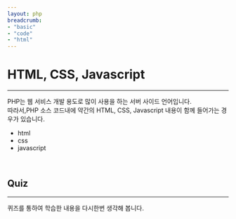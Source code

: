 ```yaml
---
layout: php
breadcrumb:
- "basic"
- "code"
- "html"
---
```


# HTML, CSS, Javascript
---
PHP는 웹 서비스 개발 용도로 많이 사용을 하는 서버 사이드 언어입니다.  
따라서,PHP 소스 코드내에 약간의 HTML, CSS, Javascript 내용이 함께 들어가는 경우가 있습니다.  

* html
* css
* javascript

<br>

## Quiz
---
퀴즈를 통하여 학습한 내용을 다시한번 생각해 봅니다.

<br>
<br><br>